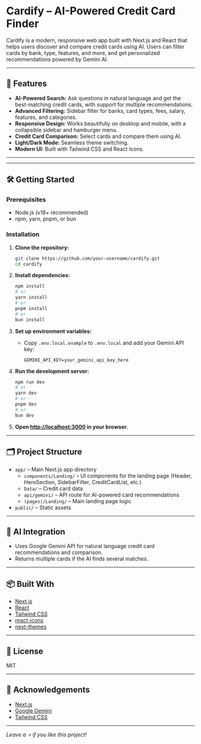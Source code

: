 # Cardify – AI-Powered Credit Card Finder

Cardify is a modern, responsive web app built with Next.js and React that helps users discover and compare credit cards using AI. Users can filter cards by bank, type, features, and more, and get personalized recommendations powered by Gemini AI.

---  

## 🚀 Features

- **AI-Powered Search:** Ask questions in natural language and get the best-matching credit cards, with support for multiple recommendations.
- **Advanced Filtering:** Sidebar filter for banks, card types, fees, salary, features, and categories.
- **Responsive Design:** Works beautifully on desktop and mobile, with a collapsible sidebar and hamburger menu.
- **Credit Card Comparison:** Select cards and compare them using AI.
- **Light/Dark Mode:** Seamless theme switching.
- **Modern UI:** Built with Tailwind CSS and React Icons.

---


---


## 🛠️ Getting Started

### Prerequisites

- Node.js (v18+ recommended)
- npm, yarn, pnpm, or bun

### Installation

1. **Clone the repository:**
   ```bash
   git clone https://github.com/your-username/cardify.git
   cd cardify
   ```

2. **Install dependencies:**
   ```bash
   npm install
   # or
   yarn install
   # or
   pnpm install
   # or
   bun install
   ```

3. **Set up environment variables:**
   - Copy `.env.local.example` to `.env.local` and add your Gemini API key:
     ```
     GEMINI_API_KEY=your_gemini_api_key_here
     ```

4. **Run the development server:**
   ```bash
   npm run dev
   # or
   yarn dev
   # or
   pnpm dev
   # or
   bun dev
   ```

5. **Open [http://localhost:3000](http://localhost:3000) in your browser.**

---

## 🗂️ Project Structure

- `app/` – Main Next.js app directory
  - `components/Landing/` – UI components for the landing page (Header, HeroSection, SidebarFilter, CreditCardList, etc.)
  - `Data/` – Credit card data
  - `api/gemini/` – API route for AI-powered card recommendations
  - `(pages)/Landing/` – Main landing page logic
- `public/` – Static assets

---

## 🤖 AI Integration

- Uses Google Gemini API for natural language credit card recommendations and comparison.
- Returns multiple cards if the AI finds several matches.

---

## 📦 Built With

- [Next.js](https://nextjs.org/)
- [React](https://react.dev/)
- [Tailwind CSS](https://tailwindcss.com/)
- [react-icons](https://react-icons.github.io/react-icons/)
- [next-themes](https://github.com/pacocoursey/next-themes)

---

## 📄 License

MIT

---

## 🙏 Acknowledgements

- [Next.js](https://nextjs.org/)
- [Google Gemini](https://ai.google.dev/gemini-api/docs)
- [Tailwind CSS](https://tailwindcss.com/)

---

*Leave a ⭐ if you like this project!*
